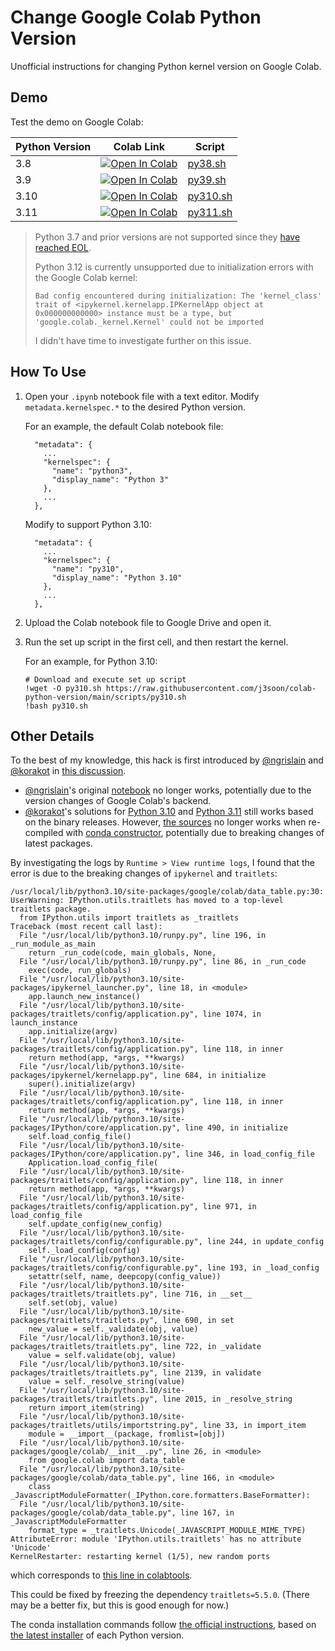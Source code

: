 # Change Google Colab Python Version

Unofficial instructions for changing Python kernel version on Google Colab.

## Demo

Test the demo on Google Colab:

| Python Version | Colab Link | Script |
| -------------- | ----------- | ------ |
| 3.8 | [![Open In Colab](https://colab.research.google.com/assets/colab-badge.svg)](https://colab.research.google.com/github/j3soon/colab-python-version/blob/main/notebooks/py38.ipynb) | [py38.sh](https://raw.githubusercontent.com/j3soon/colab-python-version/refs/heads/main/scripts/py38.sh) |
| 3.9 | [![Open In Colab](https://colab.research.google.com/assets/colab-badge.svg)](https://colab.research.google.com/github/j3soon/colab-python-version/blob/main/notebooks/py39.ipynb) | [py39.sh](https://raw.githubusercontent.com/j3soon/colab-python-version/refs/heads/main/scripts/py39.sh) |
| 3.10 | [![Open In Colab](https://colab.research.google.com/assets/colab-badge.svg)](https://colab.research.google.com/github/j3soon/colab-python-version/blob/main/notebooks/py310.ipynb) | [py310.sh](https://raw.githubusercontent.com/j3soon/colab-python-version/refs/heads/main/scripts/py310.sh) |
| 3.11 | [![Open In Colab](https://colab.research.google.com/assets/colab-badge.svg)](https://colab.research.google.com/github/j3soon/colab-python-version/blob/main/notebooks/py311.ipynb) | [py311.sh](https://raw.githubusercontent.com/j3soon/colab-python-version/refs/heads/main/scripts/py311.sh) |

> Python 3.7 and prior versions are not supported since they [have reached EOL](https://devguide.python.org/versions/).
>
> Python 3.12 is currently unsupported due to initialization errors with the Google Colab kernel:
>
> ```
> Bad config encountered during initialization: The 'kernel_class' trait of <ipykernel.kernelapp.IPKernelApp object at 0x000000000000> instance must be a type, but 'google.colab._kernel.Kernel' could not be imported
> ```
>
> I didn't have time to investigate further on this issue.

## How To Use

1. Open your `.ipynb` notebook file with a text editor. Modify `metadata.kernelspec.*` to the desired Python version.

   For an example, the default Colab notebook file:

   ```
     "metadata": {
       ...
       "kernelspec": {
         "name": "python3",
         "display_name": "Python 3"
       },
       ...
     },
   ```

   Modify to support Python 3.10:

   ```
     "metadata": {
       ...
       "kernelspec": {
         "name": "py310",
         "display_name": "Python 3.10"
       },
       ...
     },
   ```

2. Upload the Colab notebook file to Google Drive and open it.

3. Run the set up script in the first cell, and then restart the kernel.

   For an example, for Python 3.10:

   ```
   # Download and execute set up script
   !wget -O py310.sh https://raw.githubusercontent.com/j3soon/colab-python-version/main/scripts/py310.sh
   !bash py310.sh
   ```

## Other Details

To the best of my knowledge, this hack is first introduced by [@ngrislain](https://github.com/ngrislain) and [@korakot](https://github.com/korakot) in [this discussion](https://stackoverflow.com/a/71511943).

- [@ngrislain](https://github.com/ngrislain)'s original [notebook](https://gist.github.com/ngrislain/c3ba6f687c64ce31adc6b0dff1b26d6a) no longer works, potentially due to the version changes of Google Colab's backend.
- [@korakot](https://github.com/korakot)'s solutions for [Python 3.10](https://colab.research.google.com/drive/12Uy1fTJy4XQDMdXVM_5XJ0iGEdCDOgYf) and [Python 3.11](https://colab.research.google.com/drive/13C50iNZRjMRyepe_3xAtMKUQdIkKK0kS) still works based on the binary releases. However, [the sources](https://github.com/korakot/kora/releases) no longer works when re-compiled with [conda constructor](https://github.com/conda/constructor), potentially due to breaking changes of latest packages.

By investigating the logs by `Runtime > View runtime logs`, I found that the error is due to the breaking changes of `ipykernel` and `traitlets`:

```
/usr/local/lib/python3.10/site-packages/google/colab/data_table.py:30: UserWarning: IPython.utils.traitlets has moved to a top-level traitlets package.
  from IPython.utils import traitlets as _traitlets
Traceback (most recent call last):
  File "/usr/local/lib/python3.10/runpy.py", line 196, in _run_module_as_main
    return _run_code(code, main_globals, None,
  File "/usr/local/lib/python3.10/runpy.py", line 86, in _run_code
    exec(code, run_globals)
  File "/usr/local/lib/python3.10/site-packages/ipykernel_launcher.py", line 18, in <module>
    app.launch_new_instance()
  File "/usr/local/lib/python3.10/site-packages/traitlets/config/application.py", line 1074, in launch_instance
    app.initialize(argv)
  File "/usr/local/lib/python3.10/site-packages/traitlets/config/application.py", line 118, in inner
    return method(app, *args, **kwargs)
  File "/usr/local/lib/python3.10/site-packages/ipykernel/kernelapp.py", line 684, in initialize
    super().initialize(argv)
  File "/usr/local/lib/python3.10/site-packages/traitlets/config/application.py", line 118, in inner
    return method(app, *args, **kwargs)
  File "/usr/local/lib/python3.10/site-packages/IPython/core/application.py", line 490, in initialize
    self.load_config_file()
  File "/usr/local/lib/python3.10/site-packages/IPython/core/application.py", line 346, in load_config_file
    Application.load_config_file(
  File "/usr/local/lib/python3.10/site-packages/traitlets/config/application.py", line 118, in inner
    return method(app, *args, **kwargs)
  File "/usr/local/lib/python3.10/site-packages/traitlets/config/application.py", line 971, in load_config_file
    self.update_config(new_config)
  File "/usr/local/lib/python3.10/site-packages/traitlets/config/configurable.py", line 244, in update_config
    self._load_config(config)
  File "/usr/local/lib/python3.10/site-packages/traitlets/config/configurable.py", line 193, in _load_config
    setattr(self, name, deepcopy(config_value))
  File "/usr/local/lib/python3.10/site-packages/traitlets/traitlets.py", line 716, in __set__
    self.set(obj, value)
  File "/usr/local/lib/python3.10/site-packages/traitlets/traitlets.py", line 690, in set
    new_value = self._validate(obj, value)
  File "/usr/local/lib/python3.10/site-packages/traitlets/traitlets.py", line 722, in _validate
    value = self.validate(obj, value)
  File "/usr/local/lib/python3.10/site-packages/traitlets/traitlets.py", line 2139, in validate
    value = self._resolve_string(value)
  File "/usr/local/lib/python3.10/site-packages/traitlets/traitlets.py", line 2015, in _resolve_string
    return import_item(string)
  File "/usr/local/lib/python3.10/site-packages/traitlets/utils/importstring.py", line 33, in import_item
    module = __import__(package, fromlist=[obj])
  File "/usr/local/lib/python3.10/site-packages/google/colab/__init__.py", line 26, in <module>
    from google.colab import data_table
  File "/usr/local/lib/python3.10/site-packages/google/colab/data_table.py", line 166, in <module>
    class _JavascriptModuleFormatter(_IPython.core.formatters.BaseFormatter):
  File "/usr/local/lib/python3.10/site-packages/google/colab/data_table.py", line 167, in _JavascriptModuleFormatter
    format_type = _traitlets.Unicode(_JAVASCRIPT_MODULE_MIME_TYPE)
AttributeError: module 'IPython.utils.traitlets' has no attribute 'Unicode'
KernelRestarter: restarting kernel (1/5), new random ports
```

which corresponds to [this line in colabtools](https://github.com/googlecolab/colabtools/blob/e9a71abb01ebc215f5673af167e428c9208688ba/google/colab/data_table.py#L43).

This could be fixed by freezing the dependency `traitlets=5.5.0`. (There may be a better fix, but this is good enough for now.)

The conda installation commands follow [the official instructions](https://www.anaconda.com/docs/getting-started/miniconda/install#linux), based on [the latest installer](https://www.anaconda.com/docs/getting-started/miniconda/main#latest-miniconda-installer-links) of each Python version.
